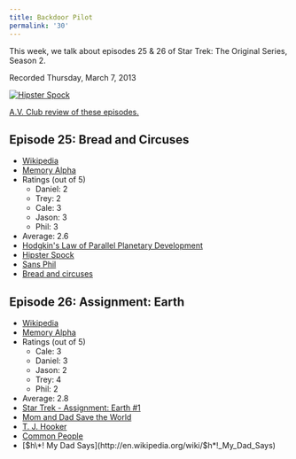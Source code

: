 ```yaml
---
title: Backdoor Pilot
permalink: '30'
---
```


This week, we talk about episodes 25 & 26 of Star Trek: The Original Series, Season 2.

Recorded Thursday, March 7, 2013

[![Hipster Spock](http://jawgrind.s3.amazonaws.com/Jawgrind-Episode-30.jpg)](http://www.flickr.com/photos/jason_coleman/8491628534/)

[A.V. Club review of these episodes.](http://www.avclub.com/articles/bread-and-circuses-assignment-earth,31630/)

## Episode 25: Bread and Circuses

- [Wikipedia](http://en.wikipedia.org/wiki/Bread_and_Circuses_(Star_Trek:_The_Original_Series))
- [Memory Alpha](http://en.memory-alpha.org/wiki/Bread_and_Circuses_(episode))
- Ratings (out of 5)
    - Daniel: 2
    - Trey: 2
    - Cale: 3
    - Jason: 3
    - Phil: 3
- Average: 2.6
- [Hodgkin's Law of Parallel Planetary Development](http://en.memory-alpha.org/wiki/Hodgkin's_Law_of_Parallel_Planetary_Development)
- [Hipster Spock](http://www.flickr.com/photos/jason_coleman/8491628534/in/photostream)
- [Sans Phil](http://jawgrind.com/24)
- [Bread and circuses](http://en.wikipedia.org/wiki/Bread_and_circuses)

## Episode 26: Assignment: Earth

- [Wikipedia](http://en.wikipedia.org/wiki/Assignment:_Earth)
- [Memory Alpha](http://en.memory-alpha.org/wiki/Assignment:_Earth_(episode))
- Ratings (out of 5)
    - Cale: 3
    - Daniel: 3
    - Jason: 2
    - Trey: 4
    - Phil: 2
- Average: 2.8
- [Star Trek - Assignment: Earth #1](http://connect.collectorz.com/comics/database/star-trek-assignment-earth/1-184654)
- [Mom and Dad Save the World](http://en.wikipedia.org/wiki/Mom_and_Dad_Save_the_World)
- [T. J. Hooker](http://en.wikipedia.org/wiki/T._J._Hooker)
- [Common People](http://www.youtube.com/watch?v=ainyK6fXku0)
- [$h\*! My Dad Says](http://en.wikipedia.org/wiki/$h*!_My_Dad_Says)
